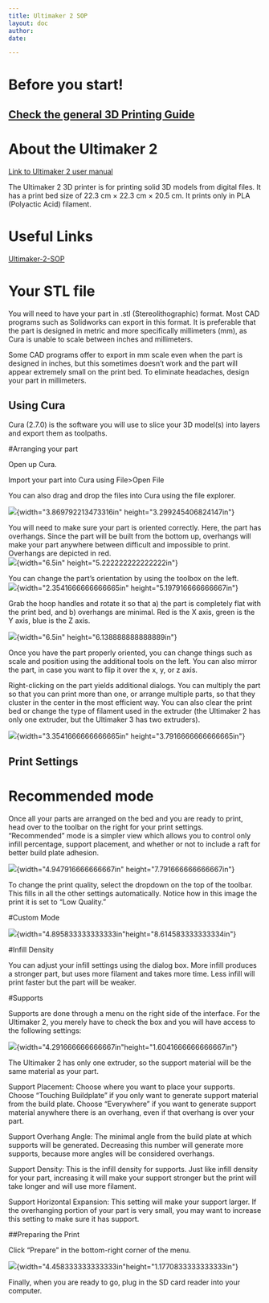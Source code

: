 ```yaml
---
title: Ultimaker 2 SOP
layout: doc
author: 
date: 

---
```


# Before you start!
## [Check the general 3D Printing Guide](/doc/equip/printer/3D-Printing-Checklist)


# About the Ultimaker 2

[Link to Ultimaker 2 user manual](https://ultimaker.com/en/resources/16955-changing-filament)

The Ultimaker 2 3D printer is for printing solid 3D models from digital
files. It has a print bed size of 22.3 cm × 22.3 cm × 20.5 cm. It prints
only in PLA (Polyactic Acid) filament.

# Useful Links
[Ultimaker-2-SOP](Ultimaker-2-SOP)

# Your STL file

You will need to have your part in .stl (Stereolithographic) format.
Most CAD programs such as Solidworks can export in this format. It is
preferable that the part is designed in metric and more specifically
millimeters (mm), as Cura is unable to scale between inches and
millimeters.

Some CAD programs offer to export in mm scale even when the part is
designed in inches, but this sometimes doesn’t work and the part will
appear extremely small on the print bed. To eliminate headaches, design
your part in millimeters.

## Using Cura

Cura (2.7.0) is the software you will use to slice your 3D model(s) into
layers and export them as toolpaths.

#Arranging your part

Open up Cura.

Import your part into Cura using File&gt;Open File

You can also drag and drop the files into Cura using the file explorer.

![](img/image2.png){width="3.869792213473316in" height="3.299245406824147in"}

You will need to make sure your part is oriented correctly. Here, the
part has overhangs. Since the part will be built from the bottom up,
overhangs will make your part anywhere between difficult and impossible
to print. Overhangs are depicted in red.  
![](img/image18.png){width="6.5in" height="5.222222222222222in"}

You can change the part’s orientation by using the toolbox on the left.  
![](img/image13.png){width="2.3541666666666665in" height="5.197916666666667in"}

Grab the hoop handles and rotate it so that a) the part is completely
flat with the print bed, and b) overhangs are minimal. Red is the X
axis, green is the Y axis, blue is the Z axis.

![](img/image15.png){width="6.5in" height="6.138888888888889in"}

Once you have the part properly oriented, you can change things such as
scale and position using the additional tools on the left. You can also
mirror the part, in case you want to flip it over the x, y, or z axis.

Right-clicking on the part yields additional dialogs. You can multiply
the part so that you can print more than one, or arrange multiple parts,
so that they cluster in the center in the most efficient way. You can
also clear the print bed or change the type of filament used in the
extruder (the Ultimaker 2 has only one extruder, but the Ultimaker 3 has
two extruders).

![](img/image14.png){width="3.3541666666666665in" height="3.7916666666666665in"}

## Print Settings

# Recommended mode

Once all your parts are arranged on the bed and you are ready to print,
head over to the toolbar on the right for your print settings.
“Recommended” mode is a simpler view which allows you to control only
infill percentage, support placement, and whether or not to include a
raft for better build plate adhesion.

![](img/image17.png){width="4.947916666666667in" height="7.791666666666667in"}

To change the print quality, select the dropdown on the top of the
toolbar. This fills in all the other settings automatically. Notice how
in this image the print it is set to “Low Quality.”

#Custom Mode

![](img/image8.png){width="4.895833333333333in"height="8.614583333333334in"}

#Infill Density

You can adjust your infill settings using the dialog box. More infill
produces a stronger part, but uses more filament and takes more time.
Less infill will print faster but the part will be weaker.

#Supports

Supports are done through a menu on the right side of the interface. For
the Ultimaker 2, you merely have to check the box and you will have
access to the following settings:

![](img/image5.png){width="4.291666666666667in"height="1.6041666666666667in"}

The Ultimaker 2 has only one extruder, so the support material will be
the same material as your part.

Support Placement: Choose where you want to place your supports. Choose
“Touching Buildplate” if you only want to generate support material from
the build plate. Choose “Everywhere” if you want to generate support
material anywhere there is an overhang, even if that overhang is over
your part.

Support Overhang Angle: The minimal angle from the build plate at which
supports will be generated. Decreasing this number will generate more
supports, because more angles will be considered overhangs.

Support Density: This is the infill density for supports. Just like
infill density for your part, increasing it will make your support
stronger but the print will take longer and will use more filament.

Support Horizontal Expansion: This setting will make your support
larger. If the overhanging portion of your part is very small, you may
want to increase this setting to make sure it has support.

##Preparing the Print

Click “Prepare” in the bottom-right corner of the menu.

![](img/image16.png){width="4.458333333333333in"height="1.1770833333333333in"}

Finally, when you are ready to go, plug in the SD card reader into your
computer.
